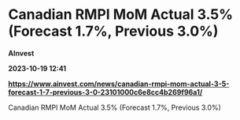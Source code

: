 # Canadian RMPI MoM Actual 3.5% (Forecast 1.7%, Previous 3.0%)
**AInvest**

**2023-10-19 12:41**

**https://www.ainvest.com/news/canadian-rmpi-mom-actual-3-5-forecast-1-7-previous-3-0-23101000c6e8cc4b269f96a1/**

Canadian RMPI MoM Actual 3.5% (Forecast 1.7%, Previous 3.0%)